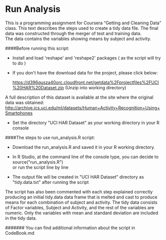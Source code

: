 Run Analysis
============

This is a programming assignment for Coursera “Getting and Cleaning Data” class.
This text describes the steps used to create a tidy data file. 
The final data was constructed through the merger of test and training data.  
The data contains the variables showing means by subject and activity. 

####Before running this script:

* Install and load 'reshape' and 'reshape2' packages ( as the script will try to do )
* If you don't have the download data for the project, please click below: 

   https://d396qusza40orc.cloudfront.net/getdata%2Fprojectfiles%2FUCI%20HAR%20Dataset.zip (Unzip into working directory)

A full description of this dataset is available at the site where the original data was obtained: http://archive.ics.uci.edu/ml/datasets/Human+Activity+Recognition+Using+Smartphones 

*	Set the directory "UCI HAR Dataset" as your working directory in your R console


####The steps to use run_analysis.R script: 

*	Download the run_analysis.R and saved it in your R working directory.
*	In R Studio, at the command line of the console type, you can decide to source("run_analysis.R")  
    or run the script line by line
    
*	The output file will be created in "UCI HAR Dataset" directory as "tidy.data.txt" after running the script


The script has also been commented with each step explained correctly producing an initial tidy.data data frame that is melted and cast to produce means for each combination of subject and activity. The tidy data consists of Factor variables, Subject and Activity, and the rest of the variables are numeric. Only the variables with mean and standard deviation are included in the tidy data.

####### You can find additional information about the script in CodeBook.md


